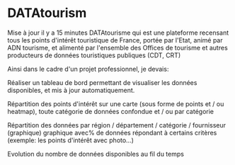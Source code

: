 # DATAtourism
 Mise à jour il y a 15 minutes
DATAtourisme qui est une plateforme recensant tous les points d'intérêt touristique de France, portée par l'Etat, animé par ADN tourisme, et alimenté par l'ensemble des Offices de tourisme et autres producteurs de données touristiques publiques (CDT, CRT)

Ainsi dans le cadre d'un projet professionnel, je devais:

Réaliser un tableau de bord permettant de visualiser les données disponibles, et mis à jour automatiquement.

Répartition des points d'intérêt sur une carte (sous forme de points et / ou heatmap), toute catégorie de données confondue et / ou par catégorie

Répartition des données par région / département / catégorie / fournisseur (graphique) graphique avec% de données répondant à certains critères (exemple: les points d'intérêt avec photo…)

Evolution du nombre de données disponibles au fil du temps

